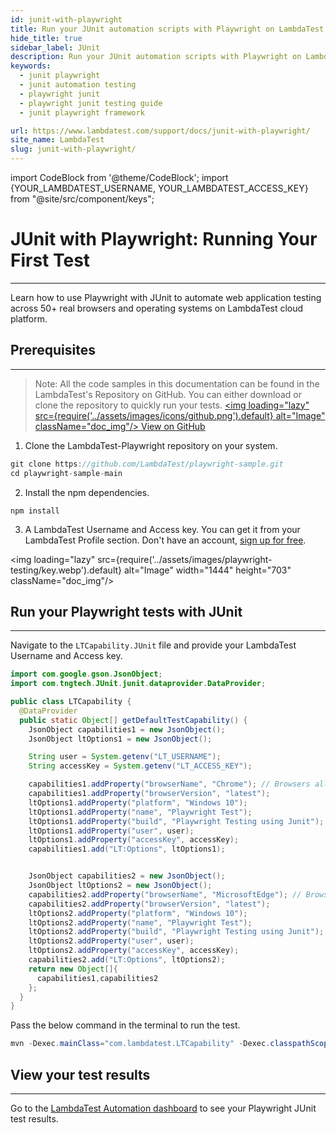 ```yaml
---
id: junit-with-playwright
title: Run your JUnit automation scripts with Playwright on LambdaTest
hide_title: true
sidebar_label: JUnit
description: Run your JUnit automation scripts with Playwright on LambdaTest scalable cloud grid of 50+ real desktop browsers and operating systems.
keywords:
  - junit playwright
  - junit automation testing
  - playwright junit
  - playwright junit testing guide
  - junit playwright framework

url: https://www.lambdatest.com/support/docs/junit-with-playwright/
site_name: LambdaTest
slug: junit-with-playwright/
---
```


import CodeBlock from '@theme/CodeBlock';
import {YOUR_LAMBDATEST_USERNAME, YOUR_LAMBDATEST_ACCESS_KEY} from "@site/src/component/keys";

<script type="application/ld+json"
      dangerouslySetInnerHTML={{ __html: JSON.stringify({
       "@context": "https://schema.org",
        "@type": "BreadcrumbList",
        "itemListElement": [{
          "@type": "ListItem",
          "position": 1,
          "name": "Home",
          "item": "https://www.lambdatest.com"
        },{
          "@type": "ListItem",
          "position": 2,
          "name": "Support",
          "item": "https://www.lambdatest.com/support/docs/"
        },{
          "@type": "ListItem",
          "position": 3,
          "name": "JUnit with Playwright",
          "item": "https://www.lambdatest.com/support/docs/junit-with-playwright/"
        }]
      })
    }}
></script>

# JUnit with Playwright: Running Your First Test
* * *

Learn how to use Playwright with JUnit to automate web application testing across 50+ real browsers and operating systems on LambdaTest cloud platform.


## Prerequisites
***

>Note: All the code samples in this documentation can be found in the LambdaTest's Repository on GitHub. You can either download or clone the repository to quickly run your tests.
<a href="https://github.com/LambdaTest/playwright-sample/tree/main/playwright-java-junit" className="github__anchor"><img loading="lazy" src={require('../assets/images/icons/github.png').default} alt="Image"  className="doc_img"/> View on GitHub</a>

1. Clone the LambdaTest-Playwright repository on your system.

```js
git clone https://github.com/LambdaTest/playwright-sample.git
cd playwright-sample-main
```

2. Install the npm dependencies.

```
npm install
```

3. A LambdaTest Username and Access key. You can get it from your LambdaTest Profile section. Don't have an account, [sign up for free](https://accounts.lambdatest.com/register).

<img loading="lazy" src={require('../assets/images/playwright-testing/key.webp').default} alt="Image" width="1444" height="703"  className="doc_img"/>

## Run your Playwright tests with JUnit
---

Navigate to the `LTCapability.JUnit` file and provide your LambdaTest Username and Access key.

```java
import com.google.gson.JsonObject;
import com.tngtech.JUnit.junit.dataprovider.DataProvider;

public class LTCapability {
  @DataProvider
  public static Object[] getDefaultTestCapability() {
    JsonObject capabilities1 = new JsonObject();
    JsonObject ltOptions1 = new JsonObject();

    String user = System.getenv("LT_USERNAME");
    String accessKey = System.getenv("LT_ACCESS_KEY");

    capabilities1.addProperty("browserName", "Chrome"); // Browsers allowed: `Chrome`, `MicrosoftEdge`, `pw-chromium`, `pw-firefox` and `pw-webkit`
    capabilities1.addProperty("browserVersion", "latest");
    ltOptions1.addProperty("platform", "Windows 10");
    ltOptions1.addProperty("name", "Playwright Test");
    ltOptions1.addProperty("build", "Playwright Testing using Junit");
    ltOptions1.addProperty("user", user);
    ltOptions1.addProperty("accessKey", accessKey);
    capabilities1.add("LT:Options", ltOptions1);


    JsonObject capabilities2 = new JsonObject();
    JsonObject ltOptions2 = new JsonObject();
    capabilities2.addProperty("browserName", "MicrosoftEdge"); // Browsers allowed: `Chrome`, `MicrosoftEdge`, `pw-chromium`, `pw-firefox` and `pw-webkit`
    capabilities2.addProperty("browserVersion", "latest");
    ltOptions2.addProperty("platform", "Windows 10");
    ltOptions2.addProperty("name", "Playwright Test");
    ltOptions2.addProperty("build", "Playwright Testing using Junit");
    ltOptions2.addProperty("user", user);
    ltOptions2.addProperty("accessKey", accessKey);
    capabilities2.add("LT:Options", ltOptions2);
    return new Object[]{
      capabilities1,capabilities2
    };
  }
}
```

Pass the below command in the terminal to run the test.

```java
mvn -Dexec.mainClass="com.lambdatest.LTCapability" -Dexec.classpathScope=test test-compile exec:java
```

## View your test results
---

Go to the [LambdaTest Automation dashboard](https://automation.lambdatest.com/build) to see your Playwright JUnit test results.




